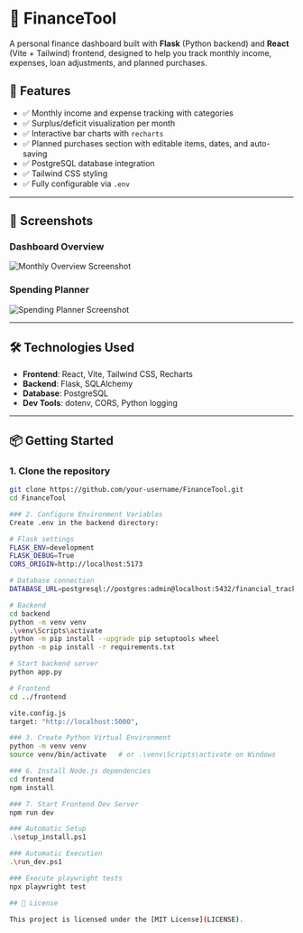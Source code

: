 # 💸 FinanceTool

A personal finance dashboard built with **Flask** (Python backend) and **React** (Vite + Tailwind) frontend, designed to help you track monthly income, expenses, loan adjustments, and planned purchases.

## 🚀 Features

- ✅ Monthly income and expense tracking with categories
- ✅ Surplus/deficit visualization per month
- ✅ Interactive bar charts with `recharts`
- ✅ Planned purchases section with editable items, dates, and auto-saving
- ✅ PostgreSQL database integration
- ✅ Tailwind CSS styling
- ✅ Fully configurable via `.env`

---

## 📸 Screenshots

### Dashboard Overview  
![Monthly Overview Screenshot](./docs/images/monthly-overview.png)

### Spending Planner  
![Spending Planner Screenshot](./docs/images/spending-planner.png)

---

## 🛠 Technologies Used

- **Frontend**: React, Vite, Tailwind CSS, Recharts
- **Backend**: Flask, SQLAlchemy
- **Database**: PostgreSQL
- **Dev Tools**: dotenv, CORS, Python logging

---

## 📦 Getting Started

### 1. Clone the repository

```bash
git clone https://github.com/your-username/FinanceTool.git
cd FinanceTool

### 2. Configure Environment Variables
Create .env in the backend directory:

# Flask settings
FLASK_ENV=development
FLASK_DEBUG=True
CORS_ORIGIN=http://localhost:5173

# Database connection
DATABASE_URL=postgresql://postgres:admin@localhost:5432/financial_tracker

# Backend
cd backend
python -m venv venv
.\venv\Scripts\activate
python -m pip install --upgrade pip setuptools wheel
python -m pip install -r requirements.txt

# Start backend server
python app.py

# Frontend
cd ../frontend

vite.config.js
target: "http://localhost:5000",

### 3. Create Python Virtual Environment
python -m venv venv
source venv/bin/activate   # or .\venv\Scripts\activate on Windows

### 6. Install Node.js dependencies
cd frontend
npm install

### 7. Start Frontend Dev Server
npm run dev

### Automatic Setup
.\setup_install.ps1

### Automatic Execution
.\run_dev.ps1

### Execute playwright tests
npx playwright test 

## 📄 License

This project is licensed under the [MIT License](LICENSE).

